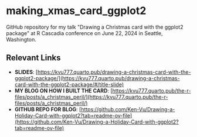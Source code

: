 # making_xmas_card_ggplot2
GitHub repository for my talk "Drawing a Christmas card with the ggplot2 package" at R Cascadia conference on June 22, 2024 in Seattle, Washington.

## Relevant Links
- **SLIDES**: [https://kvu777.quarto.pub/drawing-a-christmas-card-with-the-ggplot2-package/](https://kvu777.quarto.pub/drawing-a-christmas-card-with-the-ggplot2-package/#/title-slide)
- **MY BLOG ON HOW I BUILT THE CARD**: [https://kvu777.quarto.pub/the-r-files/posts/a_christmas_peril/](https://kvu777.quarto.pub/the-r-files/posts/a_christmas_peril/)
- **GITHUB REPO FOR BLOG**: [https://github.com/Ken-Vu/Drawing-a-Holiday-Card-with-ggplot2?tab=readme-ov-file](https://github.com/Ken-Vu/Drawing-a-Holiday-Card-with-ggplot2?tab=readme-ov-file) 
